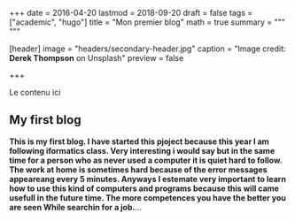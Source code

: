 +++
date = 2016-04-20
lastmod = 2018-09-20
draft = false
tags = ["academic", "hugo"]
title = "Mon premier blog"
math = true
summary = """
"""

[header]
image = "headers/secondary-header.jpg"
caption = "Image credit: **Derek Thompson** on Unsplash"
preview = false

+++

Le contenu ici

## My first blog

**This is my first blog. I have started this pjoject because this year I am following iformatics class. Very interesting i would say but in the same time for a person who as never used a computer it is quiet hard to follow. The work at home is sometimes hard because of the error messages appeareang every 5 minutes. Anyways I estemate very important to learn how to use this kind of computers and programs because this will came usefull in the future time. The more competences you have the better you are seen While searchin for a job.**...
